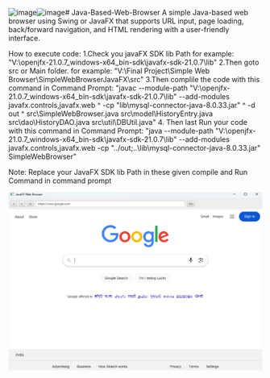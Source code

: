![image](https://github.com/user-attachments/assets/8c4c231c-153f-4368-841f-c7bb923d9fb4)![image](https://github.com/user-attachments/assets/fcfb5a79-f781-4bf8-b736-1e8f6cfe51d8)# Java-Based-Web-Browser
A simple Java-based web browser using Swing or JavaFX that supports URL input, page loading, back/forward navigation, and HTML rendering with a user-friendly interface.

How to execute code:
1.Check you javaFX SDK lib Path
  for example: "V:\openjfx-21.0.7_windows-x64_bin-sdk\javafx-sdk-21.0.7\lib"
2.Then goto src or Main folder.
  for example: "V:\Final Project\Simple Web Browser\SimpleWebBrowserJavaFX\src"
3.Then complile the code with this command in Command Prompt:
   "javac --module-path "V:\openjfx-21.0.7_windows-x64_bin-sdk\javafx-sdk-21.0.7\lib" --add-modules javafx.controls,javafx.web ^ -cp "lib\mysql-connector-java-8.0.33.jar" ^ -d out ^ src\SimpleWebBrowser.java src\model\HistoryEntry.java src\dao\HistoryDAO.java src\util\DBUtil.java"
4. Then last Run your code with this command in Command Prompt:
    "java --module-path "V:\openjfx-21.0.7_windows-x64_bin-sdk\javafx-sdk-21.0.7\lib" --add-modules javafx.controls,javafx.web -cp "../out;..\lib\mysql-connector-java-8.0.33.jar"     SimpleWebBrowser"

Note: Replace your JavaFX SDK lib Path in these given compile and Run Command in command prompt



![image alt](https://github.com/Varun-AI-Robotics/Java-Based-Web-Browser/blob/main/Screenshot%202025-05-25%20163824.png?raw=true)
